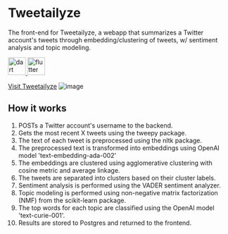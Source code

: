 <h1>Tweetailyze</h1>
<p>The front-end for Tweetailyze, a webapp that summarizes a Twitter account's tweets through embedding/clustering of tweets, w/ sentiment analysis and topic modeling.</p>

<p align="left"> <a href="https://reactjs.org/" target="_blank" rel="noreferrer"> <img src="https://www.vectorlogo.zone/logos/reactjs/reactjs-ar21.svg" alt="dart"  height="40"/> </a> <a href="https://www.typescriptlang.org/" target="_blank" rel="noreferrer"> <img src="https://www.vectorlogo.zone/logos/typescriptlang/typescriptlang-icon.svg" alt="flutter" width="40" height="40"/> </a> </p>

[Visit Tweetailyze](https://tweetailyze-frontend.vercel.app/)
![image](https://user-images.githubusercontent.com/66019710/230147921-8bdad341-b86b-44f8-a1e3-5ab388808f7c.png)


<h2>How it works</h2>
<ol>
  <li>POSTs a Twitter account's username to the backend.</li>
  <li>Gets the most recent X tweets using the tweepy package.</li>
  <li>The text of each tweet is preprocessed using the nltk package.</li>
  <li>The preprocessed text is transformed into embeddings using OpenAI model 'text-embedding-ada-002'</li>
  <li>The embeddings are clustered using agglomerative clustering with cosine metric and average linkage.</li>
  <li>The tweets are separated into clusters based on their cluster labels.</li>
  <li>Sentiment analysis is performed using the VADER sentiment analyzer.</li>
  <li>Topic modeling is performed using non-negative matrix factorization (NMF) from the scikit-learn package.</li>
  <li>The top words for each topic are classified using the OpenAI model 'text-curie-001'.</li>
  <li>Results are stored to Postgres and returned to the frontend.</li>
</ol>
